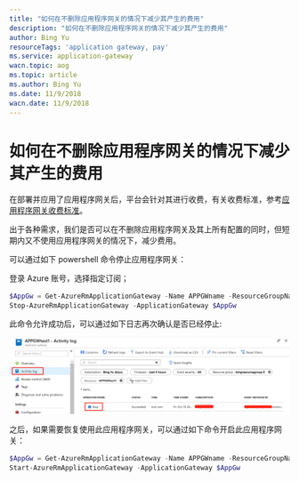 ```yaml
---
title: "如何在不删除应用程序网关的情况下减少其产生的费用"
description: "如何在不删除应用程序网关的情况下减少其产生的费用"
author: Bing Yu
resourceTags: 'application gateway, pay'
ms.service: application-gateway
wacn.topic: aog
ms.topic: article
ms.author: Bing Yu
ms.date: 11/9/2018
wacn.date: 11/9/2018
---
```


# 如何在不删除应用程序网关的情况下减少其产生的费用

在部署并应用了应用程序网关后，平台会针对其进行收费，有关收费标准，参考[应用程序网关收费标准](https://www.azure.cn/zh-cn/pricing/details/application-gateway/)。

出于各种需求，我们是否可以在不删除应用程序网关及其上所有配置的同时，但短期内又不使用应用程序网关的情况下，减少费用。

可以通过如下 powershell 命令停止应用程序网关：

登录 Azure 账号，选择指定订阅；

```powershell
$AppGw = Get-AzureRmApplicationGateway -Name APPGWname -ResourceGroupName bingresourcegroup
Stop-AzureRmApplicationGateway -ApplicationGateway $AppGw
```

此命令允许成功后，可以通过如下日志再次确认是否已经停止:

![log](media/aog-application-gateway-howto-reduce-pay/log.png "log")

之后，如果需要恢复使用此应用程序网关，可以通过如下命令开启此应用程序网关：

```powershell
$AppGw = Get-AzureRmApplicationGateway -Name APPGWname -ResourceGroupName bingresourcegroup
Start-AzureRmApplicationGateway -ApplicationGateway $AppGw
```
